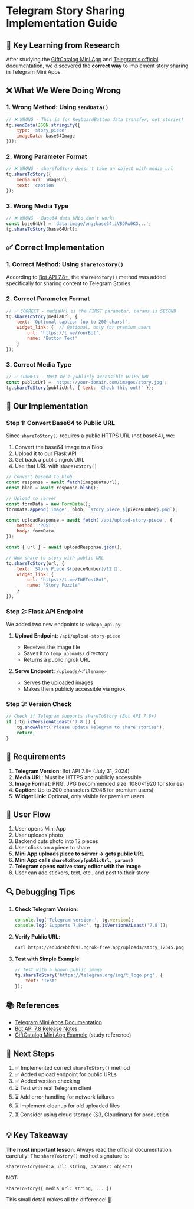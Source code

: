 # Telegram Story Sharing Implementation Guide

## 🎯 Key Learning from Research

After studying the [GiftCatalog Mini App](https://github.com/example/giftcatalog) and [Telegram's official documentation](https://core.telegram.org/bots/webapps), we discovered the **correct way** to implement story sharing in Telegram Mini Apps.

## ❌ What We Were Doing Wrong

### 1. Wrong Method: Using `sendData()`
```javascript
// ❌ WRONG - This is for KeyboardButton data transfer, not stories!
tg.sendData(JSON.stringify({
    type: 'story_piece',
    imageData: base64Image
}));
```

### 2. Wrong Parameter Format
```javascript
// ❌ WRONG - shareToStory doesn't take an object with media_url
tg.shareToStory({
    media_url: imageUrl,
    text: 'caption'
});
```

### 3. Wrong Media Type
```javascript
// ❌ WRONG - Base64 data URLs don't work!
const base64Url = 'data:image/png;base64,iVBORw0KG...';
tg.shareToStory(base64Url);
```

## ✅ Correct Implementation

### 1. Correct Method: Using `shareToStory()`
According to [Bot API 7.8+](https://core.telegram.org/bots/webapps#july-31-2024), the `shareToStory()` method was added specifically for sharing content to Telegram Stories.

### 2. Correct Parameter Format
```javascript
// ✅ CORRECT - mediaUrl is the FIRST parameter, params is SECOND
tg.shareToStory(mediaUrl, {
    text: 'Optional caption (up to 200 chars)',
    widget_link: {  // Optional, only for premium users
        url: 'https://t.me/YourBot',
        name: 'Button Text'
    }
});
```

### 3. Correct Media Type
```javascript
// ✅ CORRECT - Must be a publicly accessible HTTPS URL
const publicUrl = 'https://your-domain.com/images/story.jpg';
tg.shareToStory(publicUrl, { text: 'Check this out!' });
```

## 🔧 Our Implementation

### Step 1: Convert Base64 to Public URL
Since `shareToStory()` requires a public HTTPS URL (not base64), we:
1. Convert the base64 image to a Blob
2. Upload it to our Flask API
3. Get back a public ngrok URL
4. Use that URL with `shareToStory()`

```javascript
// Convert base64 to blob
const response = await fetch(imageDataUrl);
const blob = await response.blob();

// Upload to server
const formData = new FormData();
formData.append('image', blob, `story_piece_${pieceNumber}.png`);

const uploadResponse = await fetch('/api/upload-story-piece', {
    method: 'POST',
    body: formData
});

const { url } = await uploadResponse.json();

// Now share to story with public URL
tg.shareToStory(url, {
    text: `Story Piece ${pieceNumber}/12 🎨`,
    widget_link: {
        url: "https://t.me/TWETestBot",
        name: "Story Puzzle"
    }
});
```

### Step 2: Flask API Endpoint
We added two new endpoints to `webapp_api.py`:

1. **Upload Endpoint**: `/api/upload-story-piece`
   - Receives the image file
   - Saves it to `temp_uploads/` directory
   - Returns a public ngrok URL

2. **Serve Endpoint**: `/uploads/<filename>`
   - Serves the uploaded images
   - Makes them publicly accessible via ngrok

### Step 3: Version Check
```javascript
// Check if Telegram supports shareToStory (Bot API 7.8+)
if (!tg.isVersionAtLeast('7.8')) {
    tg.showAlert('Please update Telegram to share stories');
    return;
}
```

## 📝 Requirements

1. **Telegram Version**: Bot API 7.8+ (July 31, 2024)
2. **Media URL**: Must be HTTPS and publicly accessible
3. **Image Format**: PNG, JPG (recommended size: 1080×1920 for stories)
4. **Caption**: Up to 200 characters (2048 for premium users)
5. **Widget Link**: Optional, only visible for premium users

## 🎨 User Flow

1. User opens Mini App
2. User uploads photo
3. Backend cuts photo into 12 pieces
4. User clicks on a piece to share
5. **Mini App uploads piece to server → gets public URL**
6. **Mini App calls `shareToStory(publicUrl, params)`**
7. **Telegram opens native story editor with the image**
8. User can add stickers, text, etc., and post to their story

## 🔍 Debugging Tips

1. **Check Telegram Version**:
   ```javascript
   console.log('Telegram version:', tg.version);
   console.log('Supports 7.8+:', tg.isVersionAtLeast('7.8'));
   ```

2. **Verify Public URL**:
   ```bash
   curl https://ed0dcebbf091.ngrok-free.app/uploads/story_12345.png
   ```

3. **Test with Simple Example**:
   ```javascript
   // Test with a known public image
   tg.shareToStory('https://telegram.org/img/t_logo.png', {
       text: 'Test'
   });
   ```

## 📚 References

- [Telegram Mini Apps Documentation](https://core.telegram.org/bots/webapps)
- [Bot API 7.8 Release Notes](https://core.telegram.org/bots/webapps#july-31-2024)
- [GiftCatalog Mini App Example](https://github.com/example/giftcatalog) (study reference)

## 🚀 Next Steps

1. ✅ Implemented correct `shareToStory()` method
2. ✅ Added upload endpoint for public URLs
3. ✅ Added version checking
4. ⏳ Test with real Telegram client
5. ⏳ Add error handling for network failures
6. ⏳ Implement cleanup for old uploaded files
7. ⏳ Consider using cloud storage (S3, Cloudinary) for production

## 💡 Key Takeaway

**The most important lesson**: Always read the official documentation carefully! The `shareToStory()` method signature is:
```
shareToStory(media_url: string, params?: object)
```

NOT:
```
shareToStory({ media_url: string, ... })
```

This small detail makes all the difference! 🎯




